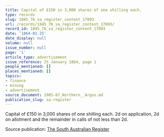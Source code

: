 ```yaml
---
title: Capital of £150 in 3,000 shares of one shilling each.
type: records
slug: 1845_76_sa_register_content_17093
url: /records/1845_76_sa_register_content_17093/
record_id: 1845_76_sa_register_content_17093
date: '1864-01-25'
date_display: null
volume: null
issue_number: null
page: '1'
article_type: advertisement
issue_reference: 25 January 1864, page 1
people_mentioned: []
places_mentioned: []
topics:
- finance
- mining
- advertisement
source_document: 1985-87_Northern__Argus.md
publication_slug: sa-register
---
```


Capital of £150 in 3,000 shares of one shilling each.  2d on application, 2d on allotment and the remainder in calls of not less than 2d.

Source publication: [The South Australian Register](/publications/sa-register/)
